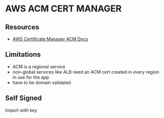# AWS ACM CERT MANAGER

## Resources
- [AWS Certificate Manager ACM Docs](https://docs.aws.amazon.com/acm/latest/userguide/acm-overview.html)

## Limitations
- ACM is a regional service
- non-global services like ALB need an ACM cert created in every region in use for the app
- have to be domain validated

## Self Signed
Import with key
